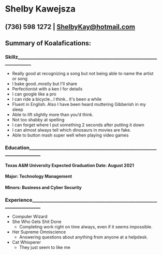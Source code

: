 # Shelby Kawejsza 
## (736) 598 1272 | ShelbyKay@hotmail.com

## Summary of Koalafications:
### Skillz______________________________________________________________________ 
* Really good at recognizing a song but not being able to name the artist or song 
* I bake good..mostly but I'll share
* Perfectionist with a ken I for details 
* I can google like a pro 
* I can ride a bicycle...I think.. it's been a while 
* Fluent in English. Also I have been heard muttering Gibberish in my sleep 
* Able to lift slightly more than you’d think. 
* Not too shabby at spelling 
* I can forget where I put something 2 seconds after putting it down 
* I can almost always tell which dinosaurs in movies are fake. 
* Able to button mash super well when playing video games

### Education_____________________________________________________________________ 
#### Texas A&M University                   Expected Graduation Date: August 2021 
#### Major: Technology Management 
#### Minors: Business and Cyber Security

### Experience____________________________________________________________________ 
* Computer Wizard 
* She Who Gets Shit Done 
  * Completing work right on time always, even if it seems impossible. 
* Her Supreme Omniscience 
  * Answering questions about anything from anyone at a helpdesk. 
* Cat Whisperer 
  * They just seem to like me
